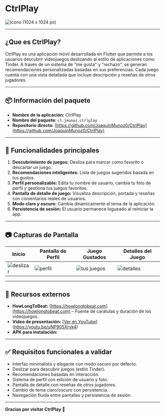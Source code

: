 # CtrlPlay

![Icono (1024 x 1024 px)](https://github.com/user-attachments/assets/b7071f99-e544-4a4c-a092-a69a83adf82d)

---

## ¿Que es CtrlPlay?

CtrlPlay es una aplicación móvil desarrollada en Flutter que permite a los usuarios descubrir videojuegos deslizando al estilo de aplicaciones como Tinder. A través de un sistema de "me gusta" y "rechazo", se generan recomendaciones personalizadas basadas en sus preferencias. Cada juego cuenta con una vista detallada que incluye descripción y reseñas de otros jugadores.

---

## 📦 Información del paquete

- **Nombre de la aplicación:** CtrlPlay  
- **Nombre del paquete:** `cl.jmunoz.ctrlplay`  
- **Repositorio directo:** [https://github.com/JoaquinMunoz0/CtrlPlay](https://github.com/JoaquinMunoz0/CtrlPlay)

---

## 🧩 Funcionalidades principales

1. **Descubrimiento de juegos:** Desliza para marcar como favorito o descartar un juego.
2. **Recomendaciones inteligentes:** Lista de juegos sugeridos basada en tus gustos.
3. **Perfil personalizable:** Edita tu nombre de usuario, cambia tu foto de perfil y gestiona tus juegos favoritos.
4. **Pantalla de detalle de juego:** Visualiza descripción, portada y reseñas con comentarios reales de usuarios.
5. **Modo claro y oscuro:** Cambia dinámicamente el tema de la aplicación.
6. **Persistencia de sesión:** El usuario permanece logueado al reiniciar la app.

---

## 📷 Capturas de Pantalla

| Inicio                      | Pantalla de Perfil             | Juego Gustados                     | Detalles del Juego                |
|----------------------------|--------------------------------|------------------------------------|-----------------------------------|
| ![deslizar](https://github.com/user-attachments/assets/f2f82a19-029d-4d7a-a292-5f0e37ef1130) | ![perfil](https://github.com/user-attachments/assets/dd33c963-139f-4569-8806-5f1f6f119f65) | ![tus juegos](https://github.com/user-attachments/assets/7a28882b-c19d-483f-a4d6-079519e91d5e) | ![detalles](https://github.com/user-attachments/assets/cb55ec79-4719-4b3f-8e58-cc69a672a1e8) |

---

## 🔗 Recursos externos

- **HowLongToBeat:** [https://howlongtobeat.com](https://howlongtobeat.com) – Fuente de carátulas y duración de los videojuegos.
- **Video de presentación:** [[Ver en YouTube](https://www.youtube.com/watch?v=jWLgkmKLg1Y)](https://youtu.be/uNP905Xryk4)
- **APK para instalación:** 

---

## ✅ Requisitos funcionales a validar

- Interfaz minimalista y elegante con modo oscuro por defecto.
- Deslizar para descubrir juegos (estilo Tinder).
- Recomendaciones basadas en interacción.
- Sistema de perfil con edición de usuario y foto.
- Pantalla de detalle con reseñas de otros jugadores.
- Cambio de tema claro/oscuro con persistencia.
- Navegación fluida entre pantallas y persistencia de sesión.

---

**Gracias por visitar CtrlPlay 👾**
